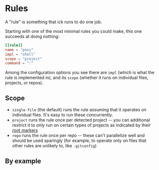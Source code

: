 # Rules

A "rule" is something that ick runs to do one job.

Starting with one of the most minimal rules you could make, this one succeeds at
doing nothing:

```toml
[[rule]]
name = "pass"
impl = "shell"
scope = "project"
command = ":"
```

Among the configuration options you see there are `impl` (which is what
the rule is implemented in), and its `scope` (whether it runs on individual files,
projects, or repos).



## Scope

* `single-file` (the default) runs the rule assuming that it operates on
  individual files.  It's easy to run these concurrently.
* `project` runs the rule once per detected project -- you can additional
  restrict it to only run on certain types of projects as indicated by their
  [root markers](root_markers.md)
* `repo` runs the rule once per repo -- these can't parallelize well and should
  be used sparingly (for example, to operate only on files that other rules are
  unlikely to, like `.gitconfig`)

## By example


